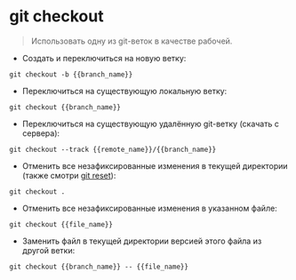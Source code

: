 # git checkout

> Использовать одну из git-веток в качестве рабочей.

- Создать и переключиться на новую ветку:

`git checkout -b {{branch_name}}`

- Переключиться на существующую локальную ветку:

`git checkout {{branch_name}}`

- Переключиться на существующую удалённую git-ветку (скачать с сервера):

`git checkout --track {{remote_name}}/{{branch_name}}`

- Отменить все незафиксированные изменения в текущей директории (также смотри [git reset](https://900913.ru/tldr/common/en/git-reset/)):

`git checkout .`

- Отменить все незафиксированные изменения в указанном файле:

`git checkout {{file_name}}`

- Заменить файл в текущей директории версией этого файла из другой ветки:

`git checkout {{branch_name}} -- {{file_name}}`
